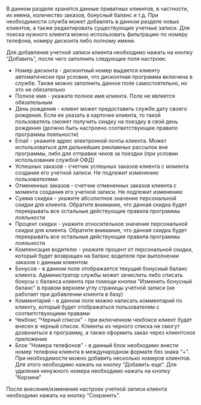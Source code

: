В данном разделе хранятся данные приватных клиентов, в частности, их имена, количество заказов, бонусный баланс и т.д. При необходимости служба может добавлять в данном разделе новых клиентов, а также редактировать существующие учетные записи. Для поиска нужного клиента можно использовать фильтрацию по номеру телефона, номеру дисконта либо полному имени.

Для добавления учетной записи клиента необходимо нажать на кнопку “Добавить”, после чего заполнить следующие поля настроек:

* Номер дисконта - дисконтный номер выдается клиенту автоматически при условии, что дисконтная программа включена в службе. Также можно заполнить данное поле самостоятельно, но это не обязательно
* Полное имя - укажите полное имя клиента. Поле не является обязательным
* День рождения - клиент может предоставить службе дату своего рождения. Если ее указать в карточке клиента, то такой пользователь сможет получить скидку на поездку в свой день рождения (должно быть настроено соответствующее правило программы лояльности)
* Email - укажите адрес электронной почты клиента. Может использоваться для дальнейших рекламных рассылок вне программы, либо для отправки чеков за поездки (при условии использования службой ОФД)
* Успешных заказов - счетчик успешных заказов клиента с момента создания его учетной записи. Не подлежит изменению пользователями
* Отмененных заказов - счетчик отмененных заказов клиента с момента создания его учетной записи. Не подлежит изменению
* Сумма скидки - укажите абсолютное значение персональной скидки для клиента. Обратите внимание, что данная скидка будет перекрывать все остальные действующие правила программы лояльности
* Процент скидки - укажите относительное значение персональной скидки для клиента. Обратите внимание, что данная скидка будет перекрывать все остальные действующие правила программы лояльности
* Компенсация водителю - укажите процент от персональной скидки, который будет возвращен на баланс водителя при выполнении заказов с данным клиентом
* Бонусов - в данном поле отображается текущий бонусный баланс клиента. Администратор службы может зачислить либо списать бонусы с баланса клиента при помощи кнопки “Изменить бонусный баланс” в правом верхнем углу страницы учетной записи (не работает при добавлении клиента в базу)
* Комментарий - в данном поле можно написать комментарий по клиенту, который будет отображаться пользователям с соответствующими правами
* Чекбокс “Черный список” - при включенном чекбоксе клиент будет внесен в черный список. Клиенты из черного списка не смогут дозвониться в программу, а также оформить заказ через клиентское приложение
* Блок “Номера телефонов” - в данный блок необходимо внести номер телефона клиента в международном формате без знака “+”. При необходимости можно добавить несколько номеров клиентов. Для этого необходимо нажать на кнопку “Добавить еще”. Для удаления ненужного номера необходимо нажать на кнопку “Корзина”

После внесения/изменения настроек учетной записи клиента необходимо нажать на кнопку “Сохранить”.